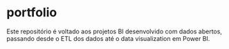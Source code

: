 # portfolio
Este repositório é voltado aos projetos BI desenvolvido com dados abertos, passando desde o ETL dos dados até o data visualization em Power BI.

